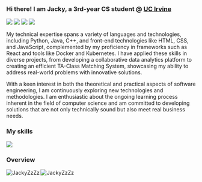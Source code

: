 

### Hi there! I am Jacky, a 3rd-year CS student @ [UC Irvine](https://uci.edu/)

[![](https://img.shields.io/badge/🌐%20%20%20Homepage-red??&style=flat-square)](https://jackyzzzz.github.io/)
[![](https://img.shields.io/badge/LinkedIn-0077B5?style=flat-square&logo=linkedin)](https://www.linkedin.com/in/jun-xia/)
[![](https://img.shields.io/badge/Resume-FFAE1A?style=flat-square&logo=readdotcv)](https://jackyzzzz.github.io/data/JunXia_Resume_2023.pdf)
[![](https://img.shields.io/badge/Gmail-9933CC?style=flat-square&logo=gmail)](mailto:xiaj8@uci.edu)

My technical expertise spans a variety of languages and technologies, including Python, Java, C++, and front-end technologies like HTML, CSS, and JavaScript, complemented by my proficiency in frameworks such as React and tools like Docker and Kubernetes. I have applied these skills in diverse projects, from developing a collaborative data analytics platform to creating an efficient TA-Class Matching System, showcasing my ability to address real-world problems with innovative solutions.

With a keen interest in both the theoretical and practical aspects of software engineering, I am continuously exploring new technologies and methodologies. I am enthusiastic about the ongoing learning process inherent in the field of computer science and am committed to developing solutions that are not only technically sound but also meet real business needs.

### My skills
  <a href="https://skillicons.dev">
    <img src="https://skillicons.dev/icons?i=python,git,kubernetes,docker,c,vim,bash,cpp,css,flask,gcp,githubactions,java,js,html,linux,r,react,sqlite,tensorflow,vercel&perline=11" />
  </a>


### Overview

  <img align="left" src="https://github-readme-jackyzzzs-projects.vercel.app/api/top-langs/?username=JackyZzZz&layout=donut&theme=panda&langs_count=20&hide=SCSS,LESS&hide_progress=true" alt="JackyZzZz" />
  <img align="center" src="https://github-readme-jackyzzzs-projects.vercel.app/api?username=JackyZzZz&show_icons=true&locale=en&rank_icon=github&theme=panda&show=prs_merged_percentage&hide=stars,issues" alt="JackyZzZz" />


<!--
**JackyZzZz/JackyZzZz** is a ✨ _special_ ✨ repository because its `README.md` (this file) appears on your GitHub profile.

Here are some ideas to get you started:

- 🔭 I’m currently working on ...
- 🌱 I’m currently learning ...
- 👯 I’m looking to collaborate on ...
- 🤔 I’m looking for help with ...
- 💬 Ask me about ...
- 📫 How to reach me: ...
- 😄 Pronouns: ...
- ⚡ Fun fact: ...
[![Github status](https://github-readme-stats.vercel.app/api?username=JackyZzZz)]()
[![Top Langs](https://github-readme-stats.vercel.app/api/top-langs/?username=JackyZzZz)](https://github.com/anuraghazra/github-readme-stats)
![Personal Banner](./Banner.png)

Throughout my academic journey, I have been involved in various projects, including [Texera](https://github.com/Texera/texera), a collaborative data analytics platform supporting over 4,000 users worldwide, and the development of the Global Airport App, a Python-based GUI application that parses and manages information on over 75,880 airports. I also created a [Breakout game](https://github.com/JackyZzZz/BREAKOUT-GAME) with HTML5 Canvas and JavaScript that supports real-time responsive scoring.
-->

